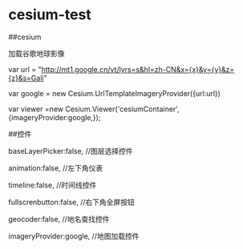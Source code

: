 # cesium-test

##cesium

  加载谷歌地球影像
  
  var url = "http://mt1.google.cn/vt/lyrs=s&hl=zh-CN&x={x}&y={y}&z={z}&s=Gali"
  
  var google = new Cesium.UrlTemplateImageryProvider({url:url})
  
  
  var viewer =new Cesium.Viewer('cesiumContainer',{imageryProvider:google,});
  
  
##控件

  baseLayerPicker:false,    //图层选择控件
  
  animation:false,          //左下角仪表
  
  timeline:false,           //时间线控件
  
  fullscrenbutton:false,    //右下角全屏按钮
  
  geocoder:false,           //地名查找控件
  
  imageryProvider:google,   //地图加载控件
  
